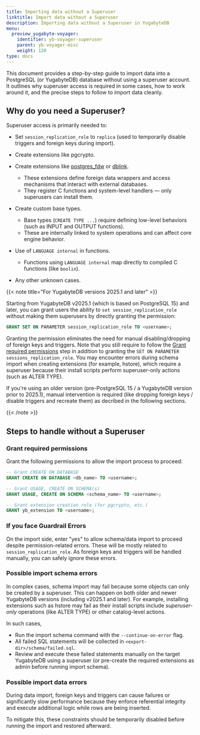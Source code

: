 ```yaml
---
title: Importing data without a Superuser
linktitle: Import data without a Superuser
description: Importing data without a Superuser in YugabyteDB
menu:
  preview_yugabyte-voyager:
    identifier: yb-voyager-superuser
    parent: yb-voyager-misc
    weight: 120
type: docs
---
```


This document provides a step-by-step guide to import data into a PostgreSQL (or YugabyteDB) database without using a superuser account. It outlines why superuser access is required in some cases, how to work around it, and the precise steps to follow to import data cleanly.

## Why do you need a Superuser?

Superuser access is primarily needed to:

- Set `session_replication_role` to `replica` (used to temporarily disable triggers and foreign keys during import).

- Create extensions like pgcrypto.

- Create extensions like [postgres_fdw](https://www.postgresql.org/docs/current/postgres-fdw.html) or [dblink](https://www.postgresql.org/docs/current/dblink.html).

  - These extensions define foreign data wrappers and access mechanisms that interact with external databases.
  - They register C functions and system-level handlers — only superusers can install them.

- Create custom base types.

  - Base types (`CREATE TYPE ...`) require defining low-level behaviors (such as INPUT and OUTPUT functions).
  - These are internally linked to system operations and can affect core engine behavior.

- Use of `LANGUAGE internal` in functions.

  - Functions using `LANGUAGE internal` map directly to compiled C functions (like `boolin`).

- Any other unknown cases.

{{< note title="For YugabyteDB versions 2025.1 and later" >}}

Starting from YugabyteDB v2025.1 (which is based on PostgreSQL 15) and later, you can grant users the ability to `set session_replication_role` without making them superusers by directly granting the permission:

```sql
GRANT SET ON PARAMETER session_replication_role TO <username>;
```

Granting the permission eliminates the need for manual disabling/dropping of foreign keys and triggers. Note that you still require to follow the [Grant required permissions](#steps-to-handle-without-a-superuser) step in addition to granting the `SET ON PARAMETER sessions_replication_role`.
You may encounter errors during schema import when creating extensions (for example, hstore), which require a superuser because their install scripts perform superuser-only actions (such as ALTER TYPE).

If you're using an older version (pre-PostgreSQL 15 / a YugabyteDB version prior to 2025.1), manual intervention is required (like dropping foreign keys / disable triggers and recreate them) as decribed in the following sections.

{{< /note >}}

## Steps to handle without a Superuser

### Grant required permissions

Grant the following permissions to allow the import process to proceed:

```sql
-- Grant CREATE ON DATABASE
GRANT CREATE ON DATABASE <db_name> TO <username>;

-- Grant USAGE, CREATE ON SCHEMA(s)
GRANT USAGE, CREATE ON SCHEMA <schema_name> TO <username>;

-- Grant extension creation role (for pgcrypto, etc.)
GRANT yb_extension TO <username>;
```

### If you face Guardrail Errors

On the import side, enter "yes" to allow schema/data import to proceed despite permission-related errors. These will be mostly related to `session_replication_role`. As foreign keys and triggers will be handled manually, you can safely ignore these errors.

### Possible import schema errors

In complex cases, schema import may fail because some objects can only be created by a superuser. This can happen on both older and newer YugabyteDB versions (including v2025.1 and later). For example, installing extensions such as hstore may fail as their install scripts include _superuser-only_ operations (like ALTER TYPE) or other catalog-level actions.

In such cases,

- Run the import schema command with the `--continue-on-error` flag.
- All failed SQL statements will be collected in `<export-dir>/schema/failed.sql`.
- Review and execute these failed statements manually on the target YugabyteDB using a superuser (or pre-create the required extensions as admin before running import schema).

### Possible import data errors

During data import, foreign keys and triggers can cause failures or significantly slow performance because they enforce referential integrity and execute additional logic while rows are being inserted.

To mitigate this, these constraints should be temporarily disabled before running the import and restored afterward.


